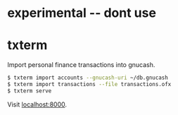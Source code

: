 # experimental -- dont use

# txterm

Import personal finance transactions into gnucash.

```bash
$ txterm import accounts --gnucash-uri ~/db.gnucash
$ txterm import transactions --file transactions.ofx
$ txterm serve
```

Visit [localhost:8000](http://localhost:8000).
